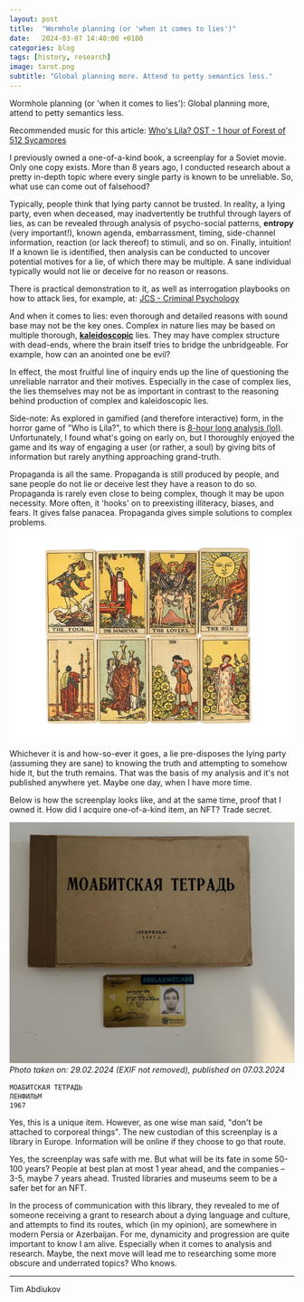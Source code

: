 ```yaml
---
layout: post
title:  "Wormhole planning (or 'when it comes to lies')"
date:   2024-03-07 14:40:00 +0100
categories: blog
tags: [history, research]
image: tarot.png
subtitle: "Global planning more. Attend to petty semantics less."
---
```


Wormhole planning (or 'when it comes to lies'): Global planning more, attend to petty semantics less.

Recommended music for this article: [Who's Lila? OST - 1 hour of Forest of 512 Sycamores](https://www.youtube.com/watch?v=Hd3BlOq-dss)

I previously owned a one-of-a-kind book, a screenplay for a Soviet movie. Only one copy exists. More than 8 years ago, I conducted research about a pretty in-depth topic where every single party is known to be unreliable. So, what use can come out of falsehood?

Typically, people think that lying party cannot be trusted. In reality, a lying party, even when deceased, may inadvertently be truthful through layers of lies, as can be revealed through analysis of psycho-social patterns, **entropy** (very important!), known agenda, embarrassment, timing, side-channel information, reaction (or lack thereof) to stimuli, and so on. Finally, intuition! If a known lie is identified, then analysis can be conducted to uncover potential motives for a lie, of which there may be multiple. A sane individual typically would not lie or deceive for no reason or reasons.  

There is practical demonstration to it, as well as interrogation playbooks on how to attack lies, for example, at: [JCS - Criminal Psychology](https://www.youtube.com/@JCS)

And when it comes to lies: even thorough and detailed reasons with sound base may not be the key ones.  Complex in nature lies may be based on multiple thorough, **<ins>kaleidoscopic</ins>** lies. They may have complex structure with dead-ends, where the brain itself tries to bridge the unbridgeable. For example, how can an anointed one be evil? 

In effect, the most fruitful line of inquiry ends up the line of questioning the unreliable narrator and their motives. Especially in the case of complex lies, the lies themselves may not be as important in contrast to the reasoning behind production of complex and kaleidoscopic lies.

Side-note: As explored in gamified (and therefore interactive) form, in the horror game of "Who is Lila?", to which there is [8-hour long analysis (lol)](https://www.youtube.com/watch?v=TiH2SjjowKw). Unfortunately, I found what's going on early on, but I thoroughly enjoyed the game and its way of engaging a user (or rather, a soul) by giving bits of information but rarely anything approaching grand-truth.

Propaganda is all the same. Propaganda is still produced by people, and sane people do not lie or deceive lest they have a reason to do so. Propaganda is rarely even close to being complex, though it may be upon necessity. More often, it 'hooks' on to preexisting illiteracy, biases, and fears. It gives false panacea. Propaganda gives simple solutions to complex problems.

![tarot](tarot.png)

Whichever it is and how-so-ever it goes, a lie pre-disposes the lying party (assuming they are sane) to knowing the truth and attempting to somehow hide it, but the truth remains. That was the basis of my analysis and it's not published anywhere yet. Maybe one day, when I have more time.

Below is how the screenplay looks like, and at the same time, proof that I owned it. How did I acquire one-of-a-kind item, an NFT? Trade secret.

![IMG_0488.jpg](IMG_0488.jpg)
*Photo taken on: 29.02.2024 (EXIF not removed), published on 07.03.2024*

```
МОАБИТСКАЯ ТЕТРАДЬ
ЛЕНФИЛЬМ
1967
```

Yes, this is a unique item. However, as one wise man said, "don't be attached to corporeal things". The new custodian of this screenplay is a library in Europe. Information will be online if they choose to go that route.

Yes, the screenplay was safe with me. But what will be its fate in some 50-100 years? People at best plan at most 1 year ahead, and the companies – 3-5, maybe 7 years ahead. Trusted libraries and museums seem to be a safer bet for an NFT.

In the process of communication with this library, they revealed to me of someone receiving a grant to research about a dying language and culture, and attempts to find its routes, which (in my opinion), are somewhere in modern Persia or Azerbaijan. For me, dynamicity and progression are quite important to know I am alive. Especially when it comes to analysis and research. Maybe, the next move will lead me to researching some more obscure and underrated topics? Who knows. 

----------------------
Tim Abdiukov
